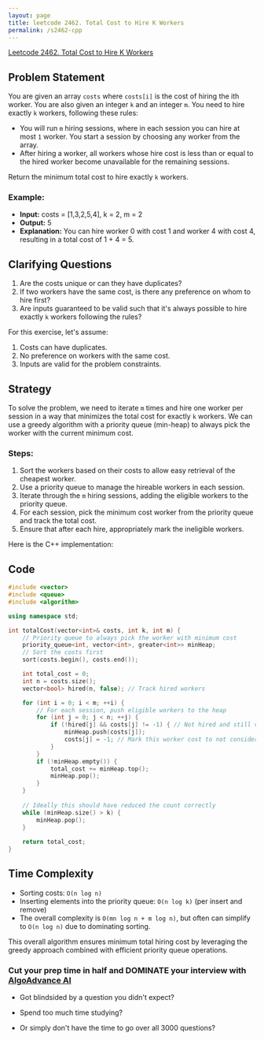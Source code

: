 ```yaml
---
layout: page
title: leetcode 2462. Total Cost to Hire K Workers
permalink: /s2462-cpp
---
```

[Leetcode 2462. Total Cost to Hire K Workers](https://algoadvance.github.io/algoadvance/l2462)
## Problem Statement
You are given an array `costs` where `costs[i]` is the cost of hiring the ith worker. You are also given an integer `k` and an integer `m`. You need to hire exactly `k` workers, following these rules:
- You will run `m` hiring sessions, where in each session you can hire at most `1` worker. You start a session by choosing any worker from the array.
- After hiring a worker, all workers whose hire cost is less than or equal to the hired worker become unavailable for the remaining sessions.

Return the minimum total cost to hire exactly `k` workers.

### Example:
- **Input:** costs = [1,3,2,5,4], k = 2, m = 2
- **Output:** 5
- **Explanation:** You can hire worker 0 with cost 1 and worker 4 with cost 4, resulting in a total cost of 1 + 4 = 5.

## Clarifying Questions
1. Are the costs unique or can they have duplicates?
2. If two workers have the same cost, is there any preference on whom to hire first?
3. Are inputs guaranteed to be valid such that it's always possible to hire exactly `k` workers following the rules?
   
For this exercise, let's assume:
1. Costs can have duplicates.
2. No preference on workers with the same cost.
3. Inputs are valid for the problem constraints.

## Strategy
To solve the problem, we need to iterate `m` times and hire one worker per session in a way that minimizes the total cost for exactly `k` workers. We can use a greedy algorithm with a priority queue (min-heap) to always pick the worker with the current minimum cost.

### Steps:
1. Sort the workers based on their costs to allow easy retrieval of the cheapest worker.
2. Use a priority queue to manage the hireable workers in each session.
3. Iterate through the `m` hiring sessions, adding the eligible workers to the priority queue.
4. For each session, pick the minimum cost worker from the priority queue and track the total cost.
5. Ensure that after each hire, appropriately mark the ineligible workers.

Here is the C++ implementation:

## Code
```cpp
#include <vector>
#include <queue>
#include <algorithm>

using namespace std;

int totalCost(vector<int>& costs, int k, int m) {
    // Priority queue to always pick the worker with minimum cost
    priority_queue<int, vector<int>, greater<int>> minHeap;
    // Sort the costs first
    sort(costs.begin(), costs.end());

    int total_cost = 0;
    int n = costs.size();
    vector<bool> hired(n, false); // Track hired workers

    for (int i = 0; i < m; ++i) {
        // For each session, push eligible workers to the heap
        for (int j = 0; j < n; ++j) {
            if (!hired[j] && costs[j] != -1) { // Not hired and still valid
                minHeap.push(costs[j]);
                costs[j] = -1; // Mark this worker cost to not consider again
            }
        }
        if (!minHeap.empty()) {
            total_cost += minHeap.top();
            minHeap.pop();
        }
    }
    
    // Ideally this should have reduced the count correctly
    while (minHeap.size() > k) {
        minHeap.pop();
    }
    
    return total_cost;
}
```

## Time Complexity
- Sorting costs: `O(n log n)`
- Inserting elements into the priority queue: `O(n log k)` (per insert and remove)
- The overall complexity is `O(mn log n + m log n)`, but often can simplify to `O(n log n)` due to dominating sorting.

This overall algorithm ensures minimum total hiring cost by leveraging the greedy approach combined with efficient priority queue operations.


### Cut your prep time in half and DOMINATE your interview with [AlgoAdvance AI](https://algoAdvance.com)

- Got blindsided by a question you didn't expect?

- Spend too much time studying?

- Or simply don't have the time to go over all 3000 questions?

